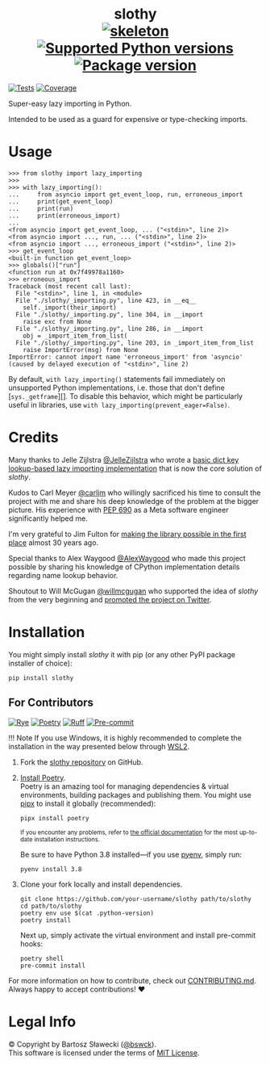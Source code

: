 
# <div align="center">slothy<br>[![skeleton](https://img.shields.io/badge/0.0.2rc–238–g68b0ab8-skeleton?label=%F0%9F%92%80%20scaffops/python&labelColor=black&color=grey&link=https%3A//github.com/scaffops/python)](https://github.com/scaffops/python/tree/0.0.2rc-238-g68b0ab8) [![Supported Python versions](https://img.shields.io/pypi/pyversions/slothy.svg?logo=python&label=Python)](https://pypi.org/project/slothy/) [![Package version](https://img.shields.io/pypi/v/slothy?label=PyPI)](https://pypi.org/project/slothy/)</div>

[![Tests](https://github.com/bswck/slothy/actions/workflows/test.yml/badge.svg)](https://github.com/bswck/slothy/actions/workflows/test.yml)
[![Coverage](https://coverage-badge.samuelcolvin.workers.dev/bswck/slothy.svg)](https://coverage-badge.samuelcolvin.workers.dev/redirect/bswck/slothy)

Super-easy lazy importing in Python.

Intended to be used as a guard for expensive or type-checking imports.

# Usage

```pycon
>>> from slothy import lazy_importing
>>> 
>>> with lazy_importing():
...     from asyncio import get_event_loop, run, erroneous_import
...     print(get_event_loop)
...     print(run)
...     print(erroneous_import)
... 
<from asyncio import get_event_loop, ... ("<stdin>", line 2)>
<from asyncio import ..., run, ... ("<stdin>", line 2)>
<from asyncio import ..., erroneous_import ("<stdin>", line 2)>
>>> get_event_loop
<built-in function get_event_loop>
>>> globals()["run"]
<function run at 0x7f49978a1160>
>>> erroneous_import
Traceback (most recent call last):
  File "<stdin>", line 1, in <module>
  File "./slothy/_importing.py", line 423, in __eq__
    self._import(their_import)
  File "./slothy/_importing.py", line 304, in __import
    raise exc from None
  File "./slothy/_importing.py", line 286, in __import
    obj = _import_item_from_list(
  File "./slothy/_importing.py", line 203, in _import_item_from_list
    raise ImportError(msg) from None
ImportError: cannot import name 'erroneous_import' from 'asyncio' (caused by delayed execution of "<stdin>", line 2)
```

By default, `with lazy_importing()` statements fail immediately on unsupported Python
implementations, i.e. those that don't define [`sys._getframe`][]. To disable this behavior,
which might be particularly useful in libraries, use `with lazy_importing(prevent_eager=False)`.

# Credits
Many thanks to Jelle Zijlstra [@JelleZijlstra](https://github.com/JelleZijlstra) who wrote a [basic
dict key lookup-based lazy importing implementation](https://gist.github.com/JelleZijlstra/23c01ceb35d1bc8f335128f59a32db4c)
that is now the core solution of _slothy_.

Kudos to Carl Meyer [@carljm](https://github.com/carljm) who willingly sacrificed his time
to consult the project with me and share his deep knowledge of the problem at the bigger picture.
His experience with [PEP 690](https://peps.python.org/pep-0690) as a Meta software engineer
significantly helped me.

I'm very grateful to Jim Fulton for [making the library possible in the first place](https://github.com/python/cpython/commit/d47a0a86b4ae4afeb17d8e64e1c447e4d4025f10) almost 30 years ago.

Special thanks to Alex Waygood [@AlexWaygood](https://github.com/AlexWaygood) who made this project possible
by sharing his knowledge of CPython implementation details regarding name lookup behavior.

Shoutout to Will McGugan [@willmcgugan](https://github.com/willmcgugan) who supported the idea of _slothy_
from the very beginning and [promoted the project on Twitter](https://twitter.com/willmcgugan/status/1781327396773208427).

# Installation
You might simply install _slothy_ it with pip (or any other PyPI package installer of choice):

```shell
pip install slothy
```

## For Contributors
[![Rye](https://img.shields.io/endpoint?url=https://raw.githubusercontent.com/astral-sh/rye/main/artwork/badge.json)](https://rye.astral.sh)
[![Poetry](https://img.shields.io/endpoint?url=https://python-poetry.org/badge/v0.json)](https://python-poetry.org/)
[![Ruff](https://img.shields.io/endpoint?url=https://raw.githubusercontent.com/astral-sh/ruff/main/assets/badge/v2.json)](https://github.com/astral-sh/ruff)
[![Pre-commit](https://img.shields.io/badge/pre--commit-enabled-brightgreen?logo=pre-commit&logoColor=white)](https://github.com/pre-commit/pre-commit)
<!--
This section was generated from scaffops/python@0.0.2rc-238-g68b0ab8.
Instead of changing this particular file, you might want to alter the template:
https://github.com/scaffops/python/tree/0.0.2rc-238-g68b0ab8/fragments/readme.md
-->
!!! Note
    If you use Windows, it is highly recommended to complete the installation in the way presented below through [WSL2](https://learn.microsoft.com/en-us/windows/wsl/install).
1.  Fork the [slothy repository](https://github.com/bswck/slothy) on GitHub.

1.  [Install Poetry](https://python-poetry.org/docs/#installation).<br/>
    Poetry is an amazing tool for managing dependencies & virtual environments, building packages and publishing them.
    You might use [pipx](https://github.com/pypa/pipx#readme) to install it globally (recommended):

    ```shell
    pipx install poetry
    ```

    <sub>If you encounter any problems, refer to [the official documentation](https://python-poetry.org/docs/#installation) for the most up-to-date installation instructions.</sub>

    Be sure to have Python 3.8 installed—if you use [pyenv](https://github.com/pyenv/pyenv#readme), simply run:

    ```shell
    pyenv install 3.8
    ```

1.  Clone your fork locally and install dependencies.

    ```shell
    git clone https://github.com/your-username/slothy path/to/slothy
    cd path/to/slothy
    poetry env use $(cat .python-version)
    poetry install
    ```

    Next up, simply activate the virtual environment and install pre-commit hooks:

    ```shell
    poetry shell
    pre-commit install
    ```

For more information on how to contribute, check out [CONTRIBUTING.md](https://github.com/bswck/slothy/blob/HEAD/CONTRIBUTING.md).<br/>
Always happy to accept contributions! ❤️

# Legal Info
© Copyright by Bartosz Sławecki ([@bswck](https://github.com/bswck)).
<br />This software is licensed under the terms of [MIT License](https://github.com/bswck/slothy/blob/HEAD/LICENSE).
